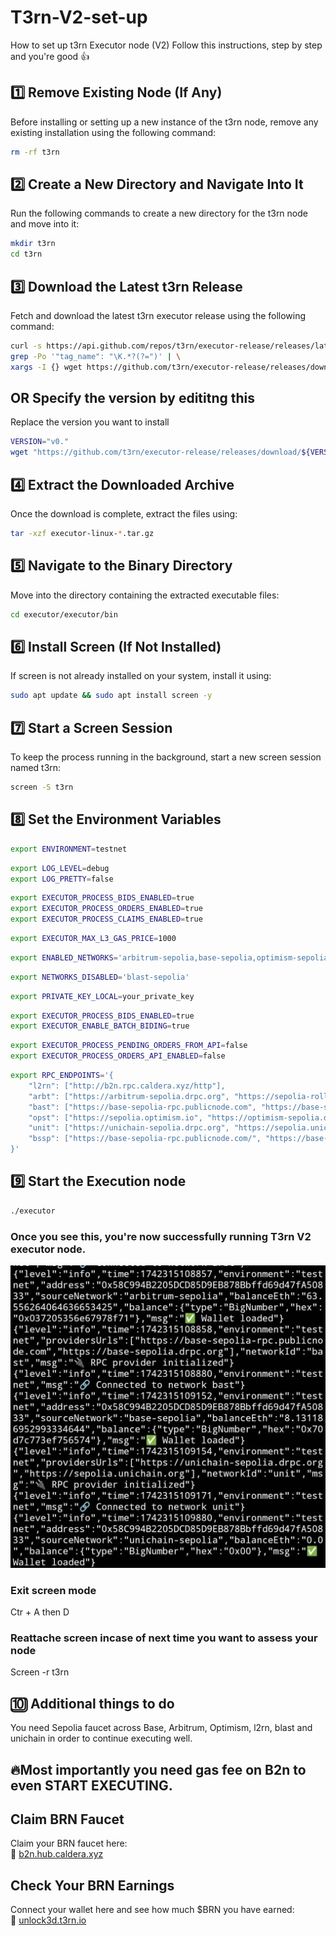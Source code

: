 # T3rn-V2-set-up
How to set up t3rn Executor node (V2)
Follow this instructions, step by step and you're good 👍


## 1️⃣ Remove Existing Node (If Any)  
Before installing or setting up a new instance of the t3rn node, remove any existing installation using the following command:  
```sh
rm -rf t3rn
```
## 2️⃣ Create a New Directory and Navigate Into It

Run the following commands to create a new directory for the t3rn node and move into it:
```sh
mkdir t3rn
cd t3rn
```
## 3️⃣ Download the Latest t3rn Release

Fetch and download the latest t3rn executor release using the following command:
```sh
curl -s https://api.github.com/repos/t3rn/executor-release/releases/latest | \
grep -Po '"tag_name": "\K.*?(?=")' | \
xargs -I {} wget https://github.com/t3rn/executor-release/releases/download/{}/executor-linux-{}.tar.gz
```
## OR Specify the version by edititng this

Replace the version you want to install
```sh
VERSION="v0."
wget "https://github.com/t3rn/executor-release/releases/download/${VERSION}/executor-linux-${VERSION}.tar.gz"
```
## 4️⃣ Extract the Downloaded Archive

Once the download is complete, extract the files using:
```sh
tar -xzf executor-linux-*.tar.gz
```

## 5️⃣ Navigate to the Binary Directory

Move into the directory containing the extracted executable files:
```sh
cd executor/executor/bin
```

## 6️⃣ Install Screen (If Not Installed)

If screen is not already installed on your system, install it using:
```sh
sudo apt update && sudo apt install screen -y
```
## 7️⃣ Start a Screen Session

To keep the process running in the background, start a new screen session named t3rn:
```sh
screen -S t3rn
```

## 8️⃣ Set the Environment Variables
```sh
export ENVIRONMENT=testnet
```

```sh
export LOG_LEVEL=debug
export LOG_PRETTY=false
```

```sh
export EXECUTOR_PROCESS_BIDS_ENABLED=true
export EXECUTOR_PROCESS_ORDERS_ENABLED=true
export EXECUTOR_PROCESS_CLAIMS_ENABLED=true
```

```sh
export EXECUTOR_MAX_L3_GAS_PRICE=1000
```

```sh
export ENABLED_NETWORKS='arbitrum-sepolia,base-sepolia,optimism-sepolia,unichain-sepolia,l2rn'
```
```sh
export NETWORKS_DISABLED='blast-sepolia'
```
```sh
export PRIVATE_KEY_LOCAL=your_private_key
```

```sh
export EXECUTOR_PROCESS_BIDS_ENABLED=true
export EXECUTOR_ENABLE_BATCH_BIDING=true
```

```sh
export EXECUTOR_PROCESS_PENDING_ORDERS_FROM_API=false
export EXECUTOR_PROCESS_ORDERS_API_ENABLED=false
```

```sh
export RPC_ENDPOINTS='{
    "l2rn": ["http://b2n.rpc.caldera.xyz/http"],
    "arbt": ["https://arbitrum-sepolia.drpc.org", "https://sepolia-rollup.arbitrum.io/rpc"],
    "bast": ["https://base-sepolia-rpc.publicnode.com", "https://base-sepolia.drpc.org"],
    "opst": ["https://sepolia.optimism.io", "https://optimism-sepolia.drpc.org"],
    "unit": ["https://unichain-sepolia.drpc.org", "https://sepolia.unichain.org"],
    "bssp": ["https://base-sepolia-rpc.publicnode.com/", "https://base-sepolia.drpc.org"]
}'
```
## 9️⃣ Start the Execution node
```sh
./executor
```
### Once you see this, you're now successfully running T3rn V2 executor node.
![Successful Executor](https://github.com/Tony-smile/T3rn-V2-set-up/blob/main/20250318_183311.jpg)

### Exit screen mode
Ctr + A then D

### Reattache screen incase of next time you want to assess your node
Screen -r t3rn

## 🔟 Additional things to do
You need Sepolia faucet across 
Base, Arbitrum, Optimism, l2rn, blast and unichain in order to continue executing well.

## 🔥Most importantly you need gas fee on B2n to even START EXECUTING.

## Claim BRN Faucet  

Claim your BRN faucet here:  
🔗 [b2n.hub.caldera.xyz](https://b2n.hub.caldera.xyz)  

## Check Your BRN Earnings  

Connect your wallet here and see how much $BRN you have earned:  
🔗 [unlock3d.t3rn.io](https://unlock3d.t3rn.io/)


